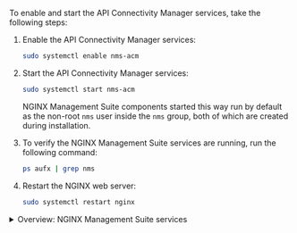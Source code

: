 To enable and start the API Connectivity Manager services, take the following steps:

1. Enable the API Connectivity Manager services:

    ```bash
    sudo systemctl enable nms-acm
    ```

2. Start the API Connectivity Manager services:

    ```bash
    sudo systemctl start nms-acm
    ```

    NGINX Management Suite components started this way run by default as the non-root `nms` user inside the `nms` group, both of which are created during installation.

3. To verify the NGINX Management Suite services are running, run the following command:

    ```bash
    ps aufx | grep nms
    ```

4. Restart the NGINX web server:

   ```bash
   sudo systemctl restart nginx
   ```

<details close>
<summary><i class="fa-solid fa-circle-info"></i> Overview: NGINX Management Suite services</summary>

{{< include "nms/nms-services.md" >}}

</details>

<!-- Do not remove. Keep this code at the bottom of the include -->
<!-- DOCS-1010 -->